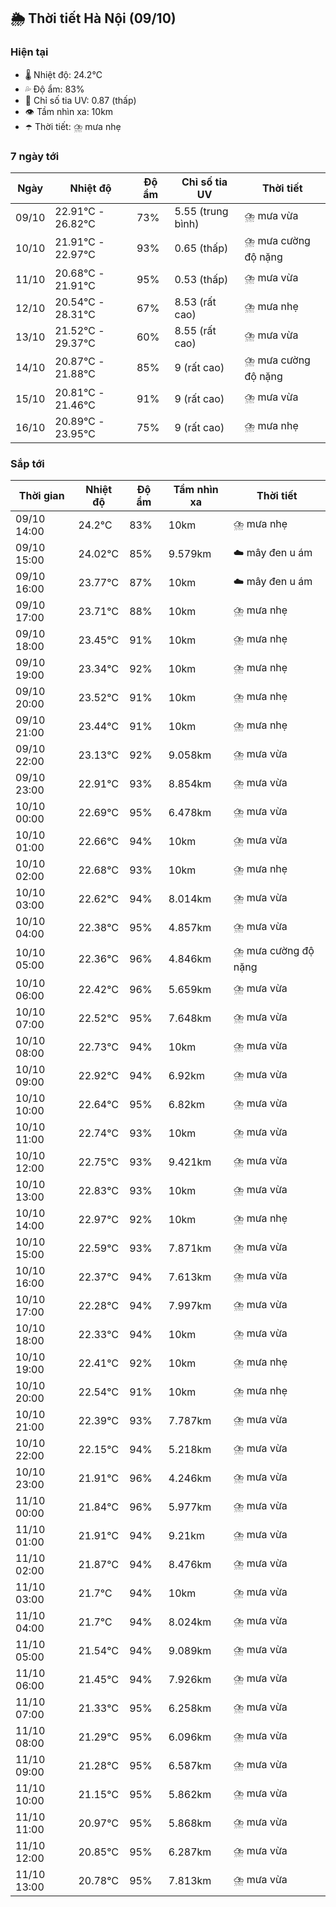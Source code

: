 ## 🌦️ Thời tiết Hà Nội (09/10)

### Hiện tại

- 🌡️ Nhiệt độ: 24.2℃
- 💦 Độ ẩm: 83%
- 🌟 Chỉ số tia UV: 0.87 (thấp)
- 👁️ Tầm nhìn xa: 10km
- ☂️ Thời tiết: ⛈️ mưa nhẹ

### 7 ngày tới

| Ngày | Nhiệt độ | Độ ẩm | Chỉ số tia UV | Thời tiết |
| --- | --- | --- | --- | --- |
| 09/10 | 22.91℃ - 26.82℃ | 73% | 5.55 (trung bình) | ⛈️ mưa vừa |
| 10/10 | 21.91℃ - 22.97℃ | 93% | 0.65 (thấp) | ⛈️ mưa cường độ nặng |
| 11/10 | 20.68℃ - 21.91℃ | 95% | 0.53 (thấp) | ⛈️ mưa vừa |
| 12/10 | 20.54℃ - 28.31℃ | 67% | 8.53 (rất cao) | ⛈️ mưa nhẹ |
| 13/10 | 21.52℃ - 29.37℃ | 60% | 8.55 (rất cao) | ⛈️ mưa vừa |
| 14/10 | 20.87℃ - 21.88℃ | 85% | 9 (rất cao) | ⛈️ mưa cường độ nặng |
| 15/10 | 20.81℃ - 21.46℃ | 91% | 9 (rất cao) | ⛈️ mưa vừa |
| 16/10 | 20.89℃ - 23.95℃ | 75% | 9 (rất cao) | ⛈️ mưa nhẹ |

### Sắp tới

| Thời gian | Nhiệt độ | Độ ẩm | Tầm nhìn xa | Thời tiết |
| --- | --- | --- | --- | --- |
| 09/10 14:00 | 24.2℃ | 83% | 10km | ⛈️ mưa nhẹ |
| 09/10 15:00 | 24.02℃ | 85% | 9.579km | ☁️ mây đen u ám |
| 09/10 16:00 | 23.77℃ | 87% | 10km | ☁️ mây đen u ám |
| 09/10 17:00 | 23.71℃ | 88% | 10km | ⛈️ mưa nhẹ |
| 09/10 18:00 | 23.45℃ | 91% | 10km | ⛈️ mưa nhẹ |
| 09/10 19:00 | 23.34℃ | 92% | 10km | ⛈️ mưa nhẹ |
| 09/10 20:00 | 23.52℃ | 91% | 10km | ⛈️ mưa nhẹ |
| 09/10 21:00 | 23.44℃ | 91% | 10km | ⛈️ mưa nhẹ |
| 09/10 22:00 | 23.13℃ | 92% | 9.058km | ⛈️ mưa vừa |
| 09/10 23:00 | 22.91℃ | 93% | 8.854km | ⛈️ mưa vừa |
| 10/10 00:00 | 22.69℃ | 95% | 6.478km | ⛈️ mưa vừa |
| 10/10 01:00 | 22.66℃ | 94% | 10km | ⛈️ mưa vừa |
| 10/10 02:00 | 22.68℃ | 93% | 10km | ⛈️ mưa nhẹ |
| 10/10 03:00 | 22.62℃ | 94% | 8.014km | ⛈️ mưa vừa |
| 10/10 04:00 | 22.38℃ | 95% | 4.857km | ⛈️ mưa vừa |
| 10/10 05:00 | 22.36℃ | 96% | 4.846km | ⛈️ mưa cường độ nặng |
| 10/10 06:00 | 22.42℃ | 96% | 5.659km | ⛈️ mưa vừa |
| 10/10 07:00 | 22.52℃ | 95% | 7.648km | ⛈️ mưa vừa |
| 10/10 08:00 | 22.73℃ | 94% | 10km | ⛈️ mưa vừa |
| 10/10 09:00 | 22.92℃ | 94% | 6.92km | ⛈️ mưa vừa |
| 10/10 10:00 | 22.64℃ | 95% | 6.82km | ⛈️ mưa vừa |
| 10/10 11:00 | 22.74℃ | 93% | 10km | ⛈️ mưa vừa |
| 10/10 12:00 | 22.75℃ | 93% | 9.421km | ⛈️ mưa vừa |
| 10/10 13:00 | 22.83℃ | 93% | 10km | ⛈️ mưa vừa |
| 10/10 14:00 | 22.97℃ | 92% | 10km | ⛈️ mưa nhẹ |
| 10/10 15:00 | 22.59℃ | 93% | 7.871km | ⛈️ mưa vừa |
| 10/10 16:00 | 22.37℃ | 94% | 7.613km | ⛈️ mưa vừa |
| 10/10 17:00 | 22.28℃ | 94% | 7.997km | ⛈️ mưa vừa |
| 10/10 18:00 | 22.33℃ | 94% | 10km | ⛈️ mưa vừa |
| 10/10 19:00 | 22.41℃ | 92% | 10km | ⛈️ mưa nhẹ |
| 10/10 20:00 | 22.54℃ | 91% | 10km | ⛈️ mưa nhẹ |
| 10/10 21:00 | 22.39℃ | 93% | 7.787km | ⛈️ mưa vừa |
| 10/10 22:00 | 22.15℃ | 94% | 5.218km | ⛈️ mưa vừa |
| 10/10 23:00 | 21.91℃ | 96% | 4.246km | ⛈️ mưa vừa |
| 11/10 00:00 | 21.84℃ | 96% | 5.977km | ⛈️ mưa vừa |
| 11/10 01:00 | 21.91℃ | 94% | 9.21km | ⛈️ mưa vừa |
| 11/10 02:00 | 21.87℃ | 94% | 8.476km | ⛈️ mưa vừa |
| 11/10 03:00 | 21.7℃ | 94% | 10km | ⛈️ mưa vừa |
| 11/10 04:00 | 21.7℃ | 94% | 8.024km | ⛈️ mưa vừa |
| 11/10 05:00 | 21.54℃ | 94% | 9.089km | ⛈️ mưa vừa |
| 11/10 06:00 | 21.45℃ | 94% | 7.926km | ⛈️ mưa vừa |
| 11/10 07:00 | 21.33℃ | 95% | 6.258km | ⛈️ mưa vừa |
| 11/10 08:00 | 21.29℃ | 95% | 6.096km | ⛈️ mưa vừa |
| 11/10 09:00 | 21.28℃ | 95% | 6.587km | ⛈️ mưa vừa |
| 11/10 10:00 | 21.15℃ | 95% | 5.862km | ⛈️ mưa vừa |
| 11/10 11:00 | 20.97℃ | 95% | 5.868km | ⛈️ mưa vừa |
| 11/10 12:00 | 20.85℃ | 95% | 6.287km | ⛈️ mưa vừa |
| 11/10 13:00 | 20.78℃ | 95% | 7.813km | ⛈️ mưa vừa |
